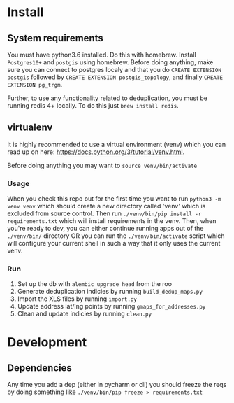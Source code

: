 # Install
## System requirements
You must have python3.6 installed. Do this with homebrew. Install `Postgres10+`
and `postgis` using homebrew. Before doing anything, make sure you can connect
to postgres localy and that you do `CREATE EXTENSION postgis` followed by
`CREATE EXTENSION postgis_topology`, and finally `CREATE EXTENSION pg_trgm`.

Further, to use any functionality related to deduplication, you must be running
redis 4+ locally. To do this just `brew install redis`.

## virtualenv
It is highly recommended to use a virtual environment (venv) which you can read
up on here: https://docs.python.org/3/tutorial/venv.html.

Before doing anything you may want to `source venv/bin/activate`

### Usage
When you check this repo out for the first time you want to run
`python3 -m venv venv` which should create a new directory called 'venv' which
is excluded from source control. Then run
`./venv/bin/pip install -r requirements.txt` which will install requirements in
the venv. Then, when you're ready to dev, you can either continue running apps
out of the `./venv/bin/` directory OR you can run the `./venv/bin/activate`
script which will configure your current shell in such a way that it only uses
the current venv.

### Run
1. Set up the db with `alembic upgrade head` from the roo
1. Generate deduplication indicies by running `build_dedup_maps.py`
1. Import the XLS files by running `import.py`
1. Update address lat/lng points by running `gmaps_for_addresses.py`
1. Clean and update indicies by running `clean.py`

# Development
## Dependencies
Any time you add a dep (either in pycharm or cli) you should freeze the reqs
by doing something like `./venv/bin/pip freeze > requirements.txt`
